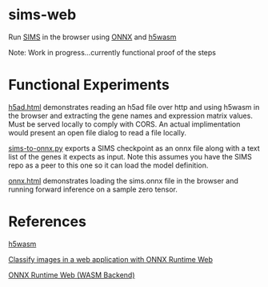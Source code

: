 # sims-web
Run [SIMS](https://github.com/braingeneers/SIMS) in the browser using [ONNX](https://onnxruntime.ai/) and [h5wasm](https://github.com/usnistgov/h5wasm)

Note: Work in progress...currently functional proof of the steps

# Functional Experiments 

[h5ad.html](h5ad.html) demonstrates reading an h5ad file over http and using h5wasm in the browser and extracting the gene names and expression matrix values. Must be served locally to comply with CORS. An actual implimentation would present an open file dialog to read a file locally.

[sims-to-onnx.py](sims-to-onnx.py) exports a SIMS checkpoint as an onnx file along with a text list of the genes it expects as input. Note this assumes you have the SIMS repo as a peer to this one so it can load the model definition.

[onnx.html](onnx.html) demonstrates loading the sims.onnx file in the browser and running forward inference on a sample zero tensor.

# References
[h5wasm](https://github.com/usnistgov/h5wasm)

[Classify images in a web application with ONNX Runtime Web](https://onnxruntime.ai/docs/tutorials/web/classify-images-nextjs-github-template.html)

[ONNX Runtime Web (WASM Backend)](https://onnxruntime.ai/docs/get-started/with-javascript/web.html)
